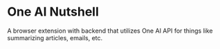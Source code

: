 # One AI Nutshell

A browser extension with backend that utilizes One AI API for things like summarizing articles, emails, etc.
